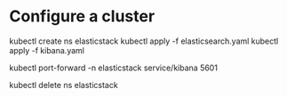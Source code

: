 # Configure a cluster
kubectl create ns elasticstack
kubectl apply -f elasticsearch.yaml
kubectl apply -f kibana.yaml


kubectl port-forward -n elasticstack service/kibana 5601

kubectl delete ns elasticstack